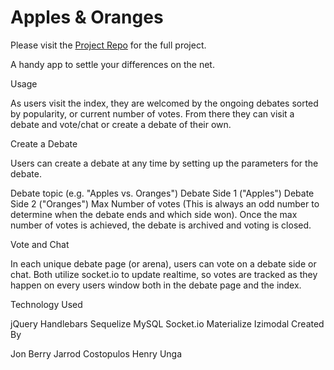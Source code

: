 # Apples & Oranges
Please visit the [Project Repo](https://github.com/Db8-App/db8) for the full project. 

A handy app to settle your differences on the net.

Usage

As users visit the index, they are welcomed by the ongoing debates sorted by popularity, or current number of votes. From there they can visit a debate and vote/chat or create a debate of their own.

Create a Debate

Users can create a debate at any time by setting up the parameters for the debate.

Debate topic (e.g. "Apples vs. Oranges")
Debate Side 1 ("Apples")
Debate Side 2 ("Oranges")
Max Number of votes (This is always an odd number to determine when the debate ends and which side won).
Once the max number of votes is achieved, the debate is archived and voting is closed.

Vote and Chat

In each unique debate page (or arena), users can vote on a debate side or chat. Both utilize socket.io to update realtime, so votes are tracked as they happen on every users window both in the debate page and the index.

Technology Used

jQuery
Handlebars
Sequelize
MySQL
Socket.io
Materialize
Izimodal
Created By

Jon Berry
Jarrod Costopulos
Henry Unga
